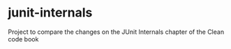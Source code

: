 # junit-internals
Project to compare the changes on the JUnit Internals chapter of the Clean code book
